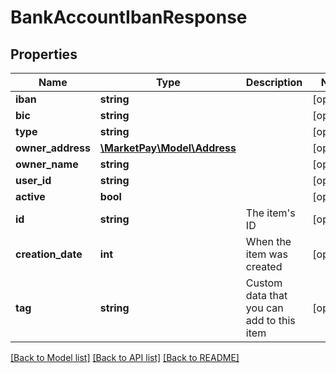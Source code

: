 # BankAccountIbanResponse

## Properties
Name | Type | Description | Notes
------------ | ------------- | ------------- | -------------
**iban** | **string** |  | [optional] 
**bic** | **string** |  | [optional] 
**type** | **string** |  | [optional] 
**owner_address** | [**\MarketPay\Model\Address**](Address.md) |  | [optional] 
**owner_name** | **string** |  | [optional] 
**user_id** | **string** |  | [optional] 
**active** | **bool** |  | [optional] 
**id** | **string** | The item&#39;s ID | [optional] 
**creation_date** | **int** | When the item was created | [optional] 
**tag** | **string** | Custom data that you can add to this item | [optional] 

[[Back to Model list]](../README.md#documentation-for-models) [[Back to API list]](../README.md#documentation-for-api-endpoints) [[Back to README]](../README.md)


